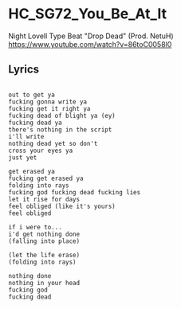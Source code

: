 # HC_SG72_You_Be_At_It

Night Lovell Type Beat "Drop Dead" (Prod. NetuH)
https://www.youtube.com/watch?v=86toC0058l0

## Lyrics

```

out to get ya
fucking gonna write ya
fucking get it right ya
fucking dead of blight ya (ey)
fucking dead ya
there's nothing in the script
i'll write
nothing dead yet so don't
cross your eyes ya
just yet

get erased ya
fucking get erased ya
folding into rays
fucking god fucking dead fucking lies
let it rise for days
feel obliged (like it's yours)
feel obliged

if i were to...
i'd get nothing done
(falling into place)

(let the life erase)
(folding into rays)

nothing done
nothing in your head
fucking god
fucking dead


